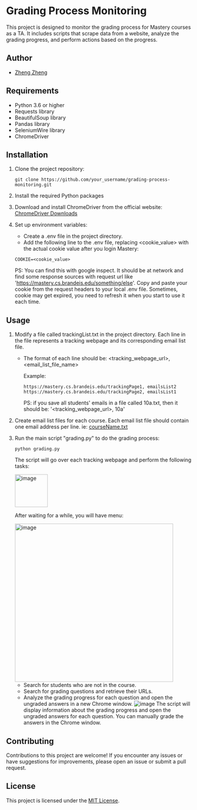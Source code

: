 # Grading Process Monitoring

This project is designed to monitor the grading process for Mastery courses as a TA. It includes scripts that scrape data from a website, analyze the grading progress, and perform actions based on the progress.

## Author

- [Zheng Zheng](https://github.com/zz9tf)

## Requirements

- Python 3.6 or higher
- Requests library
- BeautifulSoup library
- Pandas library
- SeleniumWire library
- ChromeDriver

## Installation

1. Clone the project repository:

   ```
   git clone https://github.com/your_username/grading-process-monitoring.git
   ```
2. Install the required Python packages
3. Download and install ChromeDriver from the official website: [ChromeDriver Downloads](https://sites.google.com/chromium.org/driver/?pli=1)
4. Set up environment variables:
    - Create a .env file in the project directory.
    - Add the following line to the .env file, replacing <cookie_value> with the actual cookie value after you login Mastery:
    ```
    COOKIE=<cookie_value>
    ```
    
    PS: You can find this with google inspect. It should be at network and find some response sources with request url like 'https://mastery.cs.brandeis.edu/something/else'. Copy and paste your cookie from the request headers to your local .env file. Sometimes, cookie may get expired, you need to refresh it when you start to use it each time.
    
## Usage
1. Modify a file called trackingList.txt in the project directory. Each line in the file represents a tracking webpage and its corresponding email list file.

   - The format of each line should be: <tracking_webpage_url>, <email_list_file_name>  
    
     Example:

     ```
     https://mastery.cs.brandeis.edu/trackingPage1, emailsList2
     https://mastery.cs.brandeis.edu/trackingPage2, emailsList1
     ```

     PS: if you save all students' emails in a file called 10a.txt, then it should be: '<tracking_webpage_url>, 10a'
  
2. Create email list files for each course. Each email list file should contain one email address per line. ie: [courseName.txt](https://github.com/zz9tf/grading-helper/blob/main/courseName.txt)
3. Run the main script "grading.py" to do the grading process:
    ```
    python grading.py
    ```
    The script will go over each tracking webpage and perform the following tasks:

      <img width="89" alt="image" src="https://github.com/zz9tf/grading-helper/assets/77183284/5154aca9-d1b6-4c89-8185-33f37861a5ed">
      
      After waiting for a while, you will have menu:

      <img width="430" alt="image" src="https://github.com/zz9tf/grading-helper/assets/77183284/a9f7332e-66aa-494e-b16f-b151d752bb34">
      
      - Search for students who are not in the course.
      - Search for grading questions and retrieve their URLs.
      - Analyze the grading progress for each question and open the ungraded answers in a new Chrome window.
      ![image](https://github.com/zz9tf/grading-helper/assets/77183284/78670940-8a95-4133-8eb7-41a9085a2b4d)
    The script will display information about the grading progress and open the ungraded answers for each question. You can manually grade the answers in the Chrome window.

## Contributing
Contributions to this project are welcome! If you encounter any issues or have suggestions for improvements, please open an issue or submit a pull request.

## License
This project is licensed under the [MIT License](https://github.com/zz9tf/grading-helper/blob/main/LICENSE).
